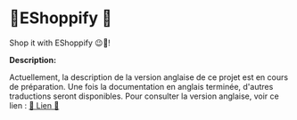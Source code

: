 # 🛒EShoppify 🛒

Shop it with EShoppify 😉🛒!

**Description:**

Actuellement, la description de la version anglaise de ce projet est en cours de préparation. Une fois la documentation en anglais terminée, d'autres traductions seront disponibles. Pour consulter la version anglaise, voir ce lien : [🔗 Lien 🔗](../English/ReadMe.md)
